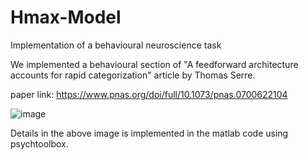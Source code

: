 # Hmax-Model
Implementation of a behavioural neuroscience task

We implemented a behavioural section of "A feedforward architecture accounts for rapid categorization" article by Thomas Serre.

paper link: https://www.pnas.org/doi/full/10.1073/pnas.0700622104

![image](https://github.com/mohamadH80/Hmax-Model/assets/84089279/58220fda-b258-4dda-b478-4bb5708fd0c5)


Details in the above image is implemented in the matlab code using psychtoolbox.
